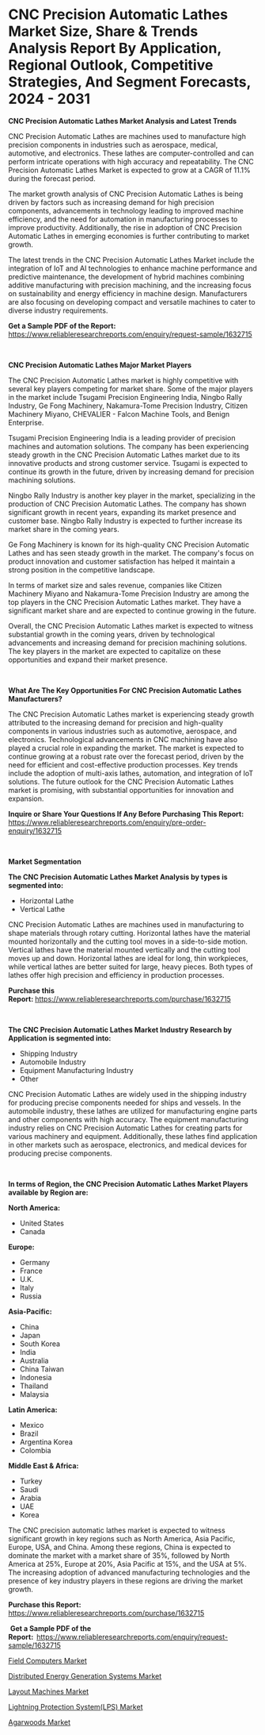 <p><h1>CNC Precision Automatic Lathes Market Size, Share & Trends Analysis Report By Application, Regional Outlook, Competitive Strategies, And Segment Forecasts, 2024 - 2031</h1></p><p><strong>CNC Precision Automatic Lathes Market Analysis and Latest Trends</strong></p>
<p><p>CNC Precision Automatic Lathes are machines used to manufacture high precision components in industries such as aerospace, medical, automotive, and electronics. These lathes are computer-controlled and can perform intricate operations with high accuracy and repeatability. The CNC Precision Automatic Lathes Market is expected to grow at a CAGR of 11.1% during the forecast period.</p><p>The market growth analysis of CNC Precision Automatic Lathes is being driven by factors such as increasing demand for high precision components, advancements in technology leading to improved machine efficiency, and the need for automation in manufacturing processes to improve productivity. Additionally, the rise in adoption of CNC Precision Automatic Lathes in emerging economies is further contributing to market growth.</p><p>The latest trends in the CNC Precision Automatic Lathes Market include the integration of IoT and AI technologies to enhance machine performance and predictive maintenance, the development of hybrid machines combining additive manufacturing with precision machining, and the increasing focus on sustainability and energy efficiency in machine design. Manufacturers are also focusing on developing compact and versatile machines to cater to diverse industry requirements.</p></p>
<p><strong>Get a Sample PDF of the Report:&nbsp;</strong> <a href="https://www.reliableresearchreports.com/enquiry/request-sample/1632715">https://www.reliableresearchreports.com/enquiry/request-sample/1632715</a></p>
<p>&nbsp;</p>
<p><strong>CNC Precision Automatic Lathes Major Market Players</strong></p>
<p><p>The CNC Precision Automatic Lathes market is highly competitive with several key players competing for market share. Some of the major players in the market include Tsugami Precision Engineering India, Ningbo Rally Industry, Ge Fong Machinery, Nakamura-Tome Precision Industry, Citizen Machinery Miyano, CHEVALIER - Falcon Machine Tools, and Benign Enterprise.</p><p>Tsugami Precision Engineering India is a leading provider of precision machines and automation solutions. The company has been experiencing steady growth in the CNC Precision Automatic Lathes market due to its innovative products and strong customer service. Tsugami is expected to continue its growth in the future, driven by increasing demand for precision machining solutions.</p><p>Ningbo Rally Industry is another key player in the market, specializing in the production of CNC Precision Automatic Lathes. The company has shown significant growth in recent years, expanding its market presence and customer base. Ningbo Rally Industry is expected to further increase its market share in the coming years.</p><p>Ge Fong Machinery is known for its high-quality CNC Precision Automatic Lathes and has seen steady growth in the market. The company's focus on product innovation and customer satisfaction has helped it maintain a strong position in the competitive landscape.</p><p>In terms of market size and sales revenue, companies like Citizen Machinery Miyano and Nakamura-Tome Precision Industry are among the top players in the CNC Precision Automatic Lathes market. They have a significant market share and are expected to continue growing in the future.</p><p>Overall, the CNC Precision Automatic Lathes market is expected to witness substantial growth in the coming years, driven by technological advancements and increasing demand for precision machining solutions. The key players in the market are expected to capitalize on these opportunities and expand their market presence.</p></p>
<p>&nbsp;</p>
<p><strong>What Are The Key Opportunities For CNC Precision Automatic Lathes Manufacturers?</strong></p>
<p><p>The CNC Precision Automatic Lathes market is experiencing steady growth attributed to the increasing demand for precision and high-quality components in various industries such as automotive, aerospace, and electronics. Technological advancements in CNC machining have also played a crucial role in expanding the market. The market is expected to continue growing at a robust rate over the forecast period, driven by the need for efficient and cost-effective production processes. Key trends include the adoption of multi-axis lathes, automation, and integration of IoT solutions. The future outlook for the CNC Precision Automatic Lathes market is promising, with substantial opportunities for innovation and expansion.</p></p>
<p><strong>Inquire or Share Your Questions If Any Before Purchasing This Report:</strong> <a href="https://www.reliableresearchreports.com/enquiry/pre-order-enquiry/1632715">https://www.reliableresearchreports.com/enquiry/pre-order-enquiry/1632715</a></p>
<p>&nbsp;</p>
<p><strong>Market Segmentation</strong></p>
<p><strong>The CNC Precision Automatic Lathes Market Analysis by types is segmented into:</strong></p>
<p><ul><li>Horizontal Lathe</li><li>Vertical Lathe</li></ul></p>
<p><p>CNC Precision Automatic Lathes are machines used in manufacturing to shape materials through rotary cutting. Horizontal lathes have the material mounted horizontally and the cutting tool moves in a side-to-side motion. Vertical lathes have the material mounted vertically and the cutting tool moves up and down. Horizontal lathes are ideal for long, thin workpieces, while vertical lathes are better suited for large, heavy pieces. Both types of lathes offer high precision and efficiency in production processes.</p></p>
<p><strong>Purchase this Report:&nbsp;</strong><a href="https://www.reliableresearchreports.com/purchase/1632715">https://www.reliableresearchreports.com/purchase/1632715</a></p>
<p>&nbsp;</p>
<p><strong>The CNC Precision Automatic Lathes Market Industry Research by Application is segmented into:</strong></p>
<p><ul><li>Shipping Industry</li><li>Automobile Industry</li><li>Equipment Manufacturing Industry</li><li>Other</li></ul></p>
<p><p>CNC Precision Automatic Lathes are widely used in the shipping industry for producing precise components needed for ships and vessels. In the automobile industry, these lathes are utilized for manufacturing engine parts and other components with high accuracy. The equipment manufacturing industry relies on CNC Precision Automatic Lathes for creating parts for various machinery and equipment. Additionally, these lathes find application in other markets such as aerospace, electronics, and medical devices for producing precise components.</p></p>
<p>&nbsp;</p>
<p><strong>In terms of Region, the CNC Precision Automatic Lathes Market Players available by Region are:</strong></p>
<p>
    <p> <strong> North America: </strong>
        <ul>
            <li>United States</li>
            <li>Canada</li>
        </ul>
        </p> 
    <p> <strong> Europe: </strong>
        <ul>
            <li>Germany</li>
            <li>France</li>
            <li>U.K.</li>
            <li>Italy</li>
            <li>Russia</li>
        </ul>
        </p> 
    <p> <strong> Asia-Pacific: </strong>
        <ul>
            <li>China</li>
            <li>Japan</li>
            <li>South Korea</li>
            <li>India</li>
            <li>Australia</li>
            <li>China Taiwan</li>
            <li>Indonesia</li>
            <li>Thailand</li>
            <li>Malaysia</li>
        </ul>
        </p> 
    <p> <strong> Latin America: </strong>
        <ul>
            <li>Mexico</li>
            <li>Brazil</li>
            <li>Argentina Korea</li>
            <li>Colombia</li>
        </ul>
        </p> 
    <p> <strong> Middle East & Africa: </strong>
        <ul>
            <li>Turkey</li>
            <li>Saudi</li>
            <li>Arabia</li>
            <li>UAE</li>
            <li>Korea</li>
        </ul>
    </p>
    </p>
<p><p>The CNC precision automatic lathes market is expected to witness significant growth in key regions such as North America, Asia Pacific, Europe, USA, and China. Among these regions, China is expected to dominate the market with a market share of 35%, followed by North America at 25%, Europe at 20%, Asia Pacific at 15%, and the USA at 5%. The increasing adoption of advanced manufacturing technologies and the presence of key industry players in these regions are driving the market growth.</p></p>
<p><strong>Purchase this Report: </strong><a href="https://www.reliableresearchreports.com/purchase/1632715">https://www.reliableresearchreports.com/purchase/1632715</a></p>
<p>&nbsp;<strong>Get a Sample PDF of the Report:&nbsp;&nbsp;</strong><a href="https://www.reliableresearchreports.com/enquiry/request-sample/1632715">https://www.reliableresearchreports.com/enquiry/request-sample/1632715</a></p>
<p><strong></strong></p>
<p><p><a href="https://view.publitas.com/reportprime-1/field-computers-market-research-report-unlocks-analysis-on-the-market-financial-status-market-size-and-market-revenue-upto-2031/">Field Computers Market</a></p><p><a href="https://cedar-agate-3da.notion.site/Distributed-Energy-Generation-Systems-Market-Share-Market-New-Trends-Analysis-Report-By-Type-By-A-6ed113930dfc4ecfbfb44f3561f44aaf">Distributed Energy Generation Systems Market</a></p><p><a href="https://github.com/JameTravis/Market-Research-Report-List-4/blob/main/layout-machines-market.md">Layout Machines Market</a></p><p><a href="https://circular-yam-9b9.notion.site/Lightning-Protection-System-LPS-Market-Research-Report-The-Key-To-Successful-Business-Strategy-For-8822fccc78b0400f9f97021c1aa8d389">Lightning Protection System(LPS) Market</a></p><p><a href="https://view.publitas.com/reportprime-1/agarwoods-market-size-share-trends-analysis-report-by-application-regional-outlook-competitive-strategies-and-segment-forecasts-2024-2031/">Agarwoods Market</a></p></p>